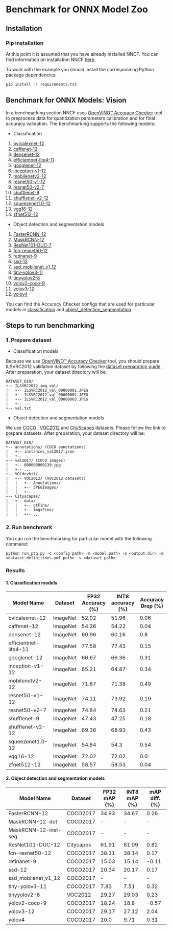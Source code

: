 # Benchmark for ONNX Model Zoo

## Installation

### Pip installation

At this point it is assumed that you have already installed NNCF. You can find information on installation
NNCF [here](https://github.com/openvinotoolkit/nncf#user-content-installation).

To work with the example you should install the corresponding Python package dependencies:

```bash
pip install -r requirements.txt
```

## Benchmark for ONNX Models: Vision

In a benchmarking section NNCF
uses [OpenVINO™ Accuracy Checker](https://github.com/openvinotoolkit/open_model_zoo/tree/master/tools/accuracy_checker)
tool to preprocess data for quantization parameters calibration and for final accuracy validation.
The benchmarking supports the following models:

- Classification

1. [bvlcalexnet-12](https://github.com/onnx/models/blob/5faef4c33eba0395177850e1e31c4a6a9e634c82/vision/classification/alexnet/model/bvlcalexnet-12.onnx)
2. [caffenet-12](https://github.com/onnx/models/blob/5faef4c33eba0395177850e1e31c4a6a9e634c82/vision/classification/caffenet/model/caffenet-12.onnx)
3. [densenet-12](https://github.com/onnx/models/blob/5faef4c33eba0395177850e1e31c4a6a9e634c82/vision/classification/densenet-121/model/densenet-12.onnx)
4. [efficientnet-lite4-11](https://github.com/onnx/models/blob/5faef4c33eba0395177850e1e31c4a6a9e634c82/vision/classification/efficientnet-lite4/model/efficientnet-lite4-11.onnx)
5. [googlenet-12](https://github.com/onnx/models/blob/5faef4c33eba0395177850e1e31c4a6a9e634c82/vision/classification/inception_and_googlenet/googlenet/model/googlenet-12.onnx)
6. [inception-v1-12](https://github.com/onnx/models/blob/5faef4c33eba0395177850e1e31c4a6a9e634c82/vision/classification/inception_and_googlenet/inception_v1/model/inception-v1-12.onnx)
7. [mobilenetv2-12](https://github.com/onnx/models/blob/5faef4c33eba0395177850e1e31c4a6a9e634c82/vision/classification/mobilenet/model/mobilenetv2-12.onnx)
8. [resnet50-v1-12](https://github.com/onnx/models/blob/5faef4c33eba0395177850e1e31c4a6a9e634c82/vision/classification/resnet/model/resnet50-v1-12.onnx)
9. [resnet50-v2-7](https://github.com/onnx/models/blob/5faef4c33eba0395177850e1e31c4a6a9e634c82/vision/classification/resnet/model/resnet50-v2-7.onnx)
10. [shufflenet-9](https://github.com/onnx/models/blob/5faef4c33eba0395177850e1e31c4a6a9e634c82/vision/classification/shufflenet/model/shufflenet-9.onnx)
11. [shufflenet-v2-12](https://github.com/onnx/models/blob/5faef4c33eba0395177850e1e31c4a6a9e634c82/vision/classification/shufflenet/model/shufflenet-v2-12.onnx)
12. [squeezenet1.0-12](https://github.com/onnx/models/blob/5faef4c33eba0395177850e1e31c4a6a9e634c82/vision/classification/squeezenet/model/squeezenet1.0-12.onnx)
13. [vgg16-12](https://github.com/onnx/models/blob/5faef4c33eba0395177850e1e31c4a6a9e634c82/vision/classification/vgg/model/vgg16-12.onnx)
14. [zfnet512-12](https://github.com/onnx/models/blob/5faef4c33eba0395177850e1e31c4a6a9e634c82/vision/classification/zfnet-512/model/zfnet512-12.onnx)

- Object detection and segmentation models

1. [FasterRCNN-12](https://github.com/onnx/models/blob/5faef4c33eba0395177850e1e31c4a6a9e634c82/vision/object_detection_segmentation/faster-rcnn/model/FasterRCNN-12.onnx)
2. [MaskRCNN-12](https://github.com/onnx/models/blob/5faef4c33eba0395177850e1e31c4a6a9e634c82/vision/object_detection_segmentation/mask-rcnn/model/MaskRCNN-12.onnx)
3. [ResNet101-DUC-7](https://github.com/onnx/models/blob/5faef4c33eba0395177850e1e31c4a6a9e634c82/vision/object_detection_segmentation/duc/model/ResNet101-DUC-7.onnx)
4. [fcn-resnet50-12](https://github.com/onnx/models/blob/5faef4c33eba0395177850e1e31c4a6a9e634c82/vision/object_detection_segmentation/fcn/model/fcn-resnet50-12.onnx)
5. [retinanet-9](https://github.com/onnx/models/blob/5faef4c33eba0395177850e1e31c4a6a9e634c82/vision/object_detection_segmentation/retinanet/model/retinanet-9.onnx)
6. [ssd-12](https://github.com/onnx/models/blob/5faef4c33eba0395177850e1e31c4a6a9e634c82/vision/object_detection_segmentation/ssd/model/ssd-12.onnx)
7. [ssd_mobilenet_v1_12](https://github.com/onnx/models/blob/5faef4c33eba0395177850e1e31c4a6a9e634c82/vision/object_detection_segmentation/ssd-mobilenetv1/model/ssd_mobilenet_v1_12.onnx)
8. [tiny-yolov3-11](https://github.com/onnx/models/blob/5faef4c33eba0395177850e1e31c4a6a9e634c82/vision/object_detection_segmentation/tiny-yolov3/model/tiny-yolov3-11.onnx)
9. [tinyyolov2-8](https://github.com/onnx/models/blob/5faef4c33eba0395177850e1e31c4a6a9e634c82/vision/object_detection_segmentation/tiny-yolov2/model/tinyyolov2-8.onnx)
10. [yolov2-coco-9](https://github.com/onnx/models/blob/5faef4c33eba0395177850e1e31c4a6a9e634c82/vision/object_detection_segmentation/yolov2-coco/model/yolov2-coco-9.onnx)
11. [yolov3-12](https://github.com/onnx/models/blob/5faef4c33eba0395177850e1e31c4a6a9e634c82/vision/object_detection_segmentation/yolov3/model/yolov3-12.onnx)
12. [yolov4](https://github.com/onnx/models/blob/5faef4c33eba0395177850e1e31c4a6a9e634c82/vision/object_detection_segmentation/yolov4/model/yolov4.onnx)

You can find the Accuracy Checker configs that are used for particular models
in [classification](./classification/onnx_models_configs)
and [object_detection_segmentation](./object_detection_segmentation/onnx_models_configs)

## Steps to run benchmarking

### 1. Prepare dataset

- Classification models

Because we
use [OpenVINO™ Accuracy Checker](https://github.com/openvinotoolkit/open_model_zoo/tree/master/tools/accuracy_checker)
tool, you should prepare ILSVRC2012 validation dataset by following
the [dataset preparation guide](https://github.com/openvinotoolkit/open_model_zoo/blob/2022.1.0/data/datasets.md#imagenet)
. After preparation, your dataset directory will be:

```text
DATASET_DIR/
+-- ILSVRC2012_img_val/
|   +-- ILSVRC2012_val_00000001.JPEG
|   +-- ILSVRC2012_val_00000002.JPEG
|   +-- ILSVRC2012_val_00000003.JPEG
|   +-- ...
+-- val.txt
```

- Object detection and segmentation models

We
use [COCO](https://github.com/openvinotoolkit/open_model_zoo/blob/2022.1.0/data/datasets.md#common-objects-in-context-coco)
, [VOC2012](https://github.com/openvinotoolkit/open_model_zoo/blob/2022.1.0/data/datasets.md#visual-object-classes-challenge-2012-voc2012)
and [CityScapes](https://github.com/openvinotoolkit/open_model_zoo/blob/cf9003a95ddb742aabea341aa1573c3fa25ebbe1/data/dataset_definitions.yml#L1300-L1307)
datasets. Please follow the link to prepare datasets. After preparation, your dataset directory will be:

```text
DATASET_DIR/
+-- annotations/ (COCO annotations)
|   +-- instances_val2017.json
|   +-- ...
+-- val2017/ (COCO images)
|   +-- 000000000139.jpg
|   +-- ...
+-- VOCdevkit/
|   +-- VOC2012/ (VOC2012 datasets)
|   |   +-- Annotations/
|   |   +-- JPEGImages/
|   |   +-- ...
+-- Cityscapes/
|   +-- data/
|   |   +-- gtFine/
|   |   +-- imgsFine/
|   |   +-- ...
```

### 2. Run benchmark

You can run the benchmarking for particular model with the following command:

`python run_ptq.py -c <config path> -m <model path> -o <output dir> -d <dataset_definitions.yml path> -s <dataset path>`

### Results

#### 1. Classification models

| Model Name              | Dataset  | FP32 Accuracy (%) | INT8 accuracy (%) | Accuracy Drop (%) |
|-------------------------|----------|-------------------|-------------------|-------------------|
| bvlcalexnet-12          | ImageNet | 52.02             | 51.96             | 0.06              |
| caffenet-12             | ImageNet | 54.26             | 54.22             | 0.04              |
| densenet-12             | ImageNet | 60.96             | 60.16             | 0.8               |
| efficientnet-lite4-11   | ImageNet | 77.58             | 77.43             | 0.15              |
| googlenet-12            | ImageNet | 66.67             | 66.36             | 0.31              |
| inception-v1-12         | ImageNet | 65.21             | 64.87             | 0.34              |
| mobilenetv2-12          | ImageNet | 71.87             | 71.38             | 0.49              |
| resnet50-v1-12          | ImageNet | 74.11             | 73.92             | 0.19              |
| resnet50-v2-7           | ImageNet | 74.84             | 74.63             | 0.21              |
| shufflenet-9            | ImageNet | 47.43             | 47.25             | 0.18              |
| shufflenet-v2-12        | ImageNet | 69.36             | 68.93             | 0.43              |
| squeezenet1.0-12        | ImageNet | 54.84             | 54.3              | 0.54              |
| vgg16-12                | ImageNet | 72.02             | 72.02             | 0.0               |
| zfnet512-12             | ImageNet | 58.57             | 58.53             | 0.04              |

#### 2. Object detection and segmentation models

| Model Name           | Dataset   | FP32 mAP (%) | INT8 mAP (%)  | mAP diff. (%) |
|----------------------|-----------|--------------|---------------|---------------|
| FasterRCNN-12        | COCO2017  | 34.93        | 34.67         | 0.26          |
| MaskRCNN-12-det      | COCO2017  | -            | -             | -             |
| MaskRCNN-12-inst-seg | COCO2017  | -            | -             | -             |
| ResNet101-DUC-12     | Citycapes | 61.91        | 61.09         | 0.82          |
| fcn-resnet50-12      | COCO2017  | 38.31        | 38.14         | 0.17          |
| retinanet-9          | COCO2017  | 15.03        | 15.14         | -0.11         |
| ssd-12               | COCO2017  | 20.34        | 20.17         | 0.17          |
| ssd_mobilenet_v1_12  | COCO2017  | -            | -             | -             |
| tiny-yolov3-11       | COCO2017  | 7.83         | 7.51          | 0.32          |
| tinyyolov2-8         | VOC2012   | 29.27        | 29.03         | 0.23          |
| yolov2-coco-9        | COCO2017  | 18.24        | 18.8          | -0.57         |
| yolov3-12            | COCO2017  | 29.17        | 27.12         | 2.04          |
| yolov4               | COCO2017  | 10.0         | 9.71          | 0.31          |
